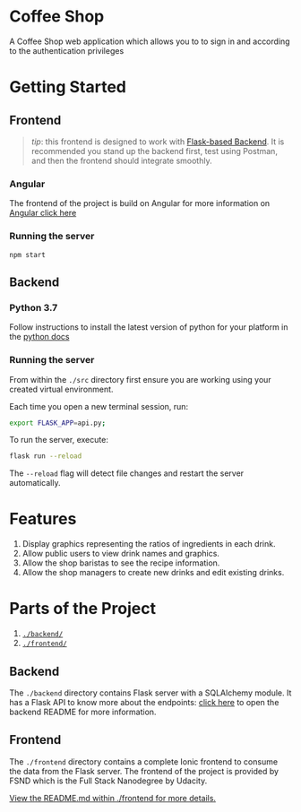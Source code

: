 # Coffee Shop
A Coffee Shop web application which allows you to to sign in and according to the authentication privileges 

# Getting Started
## Frontend
> _tip_: this frontend is designed to work with [Flask-based Backend](../backend). It is recommended you stand up the backend first, test using Postman, and then the frontend should integrate smoothly.

### Angular
The frontend of the project is build on Angular for more information on <a href="https://angular.io/">Angular click here </a>

### Running the server
```
npm start
```

## Backend
### Python 3.7

Follow instructions to install the latest version of python for your platform in the [python docs](https://docs.python.org/3/using/unix.html#getting-and-installing-the-latest-version-of-python)

### Running the server

From within the `./src` directory first ensure you are working using your created virtual environment.

Each time you open a new terminal session, run:

```bash
export FLASK_APP=api.py;
```

To run the server, execute:

```bash
flask run --reload
```

The `--reload` flag will detect file changes and restart the server automatically.

# Features

1) Display graphics representing the ratios of ingredients in each drink.
2) Allow public users to view drink names and graphics.
3) Allow the shop baristas to see the recipe information.
4) Allow the shop managers to create new drinks and edit existing drinks.

# Parts of the Project

1. [`./backend/`](./backend/README.md)
2. [`./frontend/`](./frontend/README.md)

## Backend
The `./backend` directory contains Flask server with a SQLAlchemy module. It has a Flask API to know more about the endpoints: [click here](./backend/README.md) to open the backend README for more information.

## Frontend
The `./frontend` directory contains a complete Ionic frontend to consume the data from the Flask server. The frontend of the project is provided by FSND which is the Full Stack Nanodegree by Udacity.

[View the README.md within ./frontend for more details.](./frontend/README.md)


